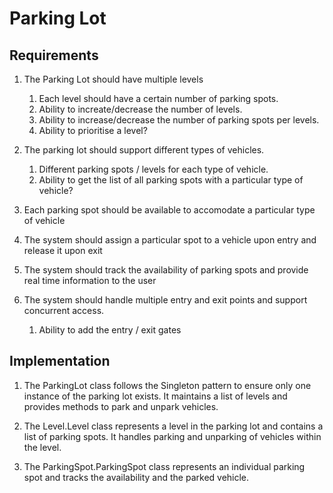 # Parking Lot

## Requirements

1. The Parking Lot should have multiple levels
    1. Each level should have a certain number of parking spots.
    2. Ability to increate/decrease the number of levels.
    3. Ability to increase/decrease the number of parking spots per levels.
    4. Ability to prioritise a level?

2. The parking lot should support different types of vehicles.
    1. Different parking spots / levels for each type of vehicle.
    2. Ability to get the list of all parking spots with a particular type of vehicle?

3. Each parking spot should be available to accomodate a particular type of vehicle

4. The system should assign a particular spot to a vehicle upon entry and release it upon exit

5. The system should track the availability of parking spots and provide real time information to the user

6. The system should handle multiple entry and exit points and support concurrent access.
    1. Ability to add the entry / exit gates


## Implementation

1. The ParkingLot class follows the Singleton pattern to ensure only one instance of the parking lot exists. It maintains a list of levels and provides methods to park and unpark vehicles.

2. The Level.Level class represents a level in the parking lot and contains a list of parking spots. It handles parking and unparking of vehicles within the level.

3. The ParkingSpot.ParkingSpot class represents an individual parking spot and tracks the availability and the parked vehicle.
